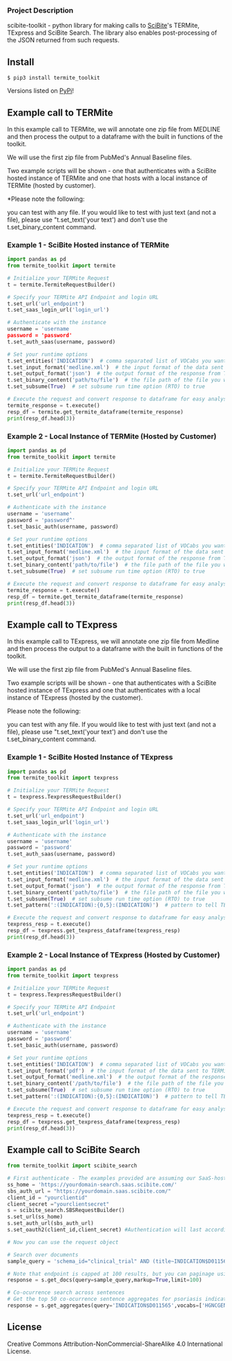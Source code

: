 ### Project Description

scibite-toolkit - python library for making calls to [SciBite](https://www.scibite.com/)'s TERMite, TExpress and SciBite Search.
The library also enables post-processing of the JSON returned from such requests.

## Install

```
$ pip3 install termite_toolkit
```
Versions listed on [PyPi](https://pypi.org/project/termite-toolkit/)!

## Example call to TERMite
In this example call to TERMite, we will annotate one zip file from MEDLINE and then process the output to a dataframe with the built in functions of the toolkit.



We will use the first zip file from PubMed's Annual Baseline files.



Two example scripts will be shown - one that authenticates with a SciBite hosted instance of TERMite and one that hosts with a local instance of TERMite (hosted by customer).



*Please note the following:

 you can test with any file. 
If you would like to test with just text (and not a file), please use "t.set_text('your text') and don't use the t.set_binary_content command.

### Example 1 - SciBite Hosted instance of TERMite
```python
import pandas as pd
from termite_toolkit import termite

# Initialize your TERMite Request
t = termite.TermiteRequestBuilder()

# Specify your TERMite API Endpoint and login URL
t.set_url('url_endpoint')
t.set_saas_login_url('login_url')

# Authenticate with the instance
username = 'username
password = 'password'
t.set_auth_saas(username, password)

# Set your runtime options
t.set_entities('INDICATION')  # comma separated list of VOCabs you want to run over your data
t.set_input_format('medline.xml')  # the input format of the data sent to TERMite
t.set_output_format('json')  # the output format of the response from TERMite
t.set_binary_content('path/to/file')  # the file path of the file you want to annotate
t.set_subsume(True)  # set subsume run time option (RTO) to true

# Execute the request and convert response to dataframe for easy analysis
termite_response = t.execute()
resp_df = termite.get_termite_dataframe(termite_response)
print(resp_df.head(3))
```
### Example 2 - Local Instance of TERMite (Hosted by Customer)

```python
import pandas as pd
from termite_toolkit import termite

# Initialize your TERMite Request
t = termite.TermiteRequestBuilder()

# Specify your TERMite API Endpoint and login URL
t.set_url('url_endpoint')

# Authenticate with the instance
username = 'username'
password = 'password^'
t.set_basic_auth(username, password)

# Set your runtime options
t.set_entities('INDICATION')  # comma separated list of VOCabs you want to run over your data
t.set_input_format('medline.xml')  # the input format of the data sent to TERMite
t.set_output_format('json')  # the output format of the response from TERMite
t.set_binary_content('path/to/file')  # the file path of the file you want to annotate
t.set_subsume(True)  # set subsume run time option (RTO) to true

# Execute the request and convert response to dataframe for easy analysis
termite_response = t.execute()
resp_df = termite.get_termite_dataframe(termite_response)
print(resp_df.head(3))
```
## Example call to TExpress
In this example call to TExpress, we will annotate one zip file from Medline and then process the output to a dataframe with the built in functions of the toolkit.



We will use the first zip file from PubMed's Annual Baseline files.



Two example scripts will be shown - one that authenticates with a SciBite hosted instance of TExpress and one that authenticates with a local instance of TExpress (hosted by the customer).



Please note the following:

 you can test with any file. 
If you would like to test with just text (and not a file), please use "t.set_text('your text') and don't use the t.set_binary_content command.

### Example 1 - SciBite Hosted Instance of TExpress
```python
import pandas as pd
from termite_toolkit import texpress

# Initialize your TERMite Request
t = texpress.TexpressRequestBuilder()

# Specify your TERMite API Endpoint and login URL
t.set_url('url_endpoint')
t.set_saas_login_url('login_url')

# Authenticate with the instance
username = 'username'
password = 'password'
t.set_auth_saas(username, password)

# Set your runtime options
t.set_entities('INDICATION')  # comma separated list of VOCabs you want to run over your data
t.set_input_format('medline.xml')  # the input format of the data sent to TERMite
t.set_output_format('json')  # the output format of the response from TERMite
t.set_binary_content('path/to/file')  # the file path of the file you want to annotate
t.set_subsume(True)  # set subsume run time option (RTO) to true
t.set_pattern(':(INDICATION):{0,5}:(INDICATION)')  # pattern to tell TExpress what to look for within data

# Execute the request and convert response to dataframe for easy analysis
texpress_resp = t.execute()
resp_df = texpress.get_texpress_dataframe(texpress_resp)
print(resp_df.head(3))
```
### Example 2 - Local Instance of TExpress (Hosted by Customer)
```python
import pandas as pd
from termite_toolkit import texpress

# Initialize your TERMite Request
t = texpress.TexpressRequestBuilder()

# Specify your TERMite API Endpoint
t.set_url('url_endpoint')

# Authenticate with the instance
username = 'username'
password = 'password'
t.set_basic_auth(username, password)

# Set your runtime options
t.set_entities('INDICATION')  # comma separated list of VOCabs you want to run over your data
t.set_input_format('pdf')  # the input format of the data sent to TERMite
t.set_output_format('medline.xml')  # the output format of the response from TERMite
t.set_binary_content('/path/to/file')  # the file path of the file you want to annotate
t.set_subsume(True)  # set subsume run time option (RTO) to true
t.set_pattern(':(INDICATION):{0,5}:(INDICATION)')  # pattern to tell TExpress what to look for within data

# Execute the request and convert response to dataframe for easy analysis
texpress_resp = t.execute()
resp_df = texpress.get_texpress_dataframe(texpress_resp)
print(resp_df.head(3))
```
## Example call to SciBite Search

```python
from termite_toolkit import scibite_search

# First authenticate - The examples provided are assuming our SaaS-hosted instances, adapt accordingly
ss_home = 'https://yourdomain-search.saas.scibite.com/'
sbs_auth_url = "https://yourdomain.saas.scibite.com/"
client_id = "yourclientid"
client_secret ="yourclientsecret"
s = scibite_search.SBSRequestBuilder()
s.set_url(ss_home)
s.set_auth_url(sbs_auth_url)
s.set_oauth2(client_id,client_secret) #Authentication will last according to what was setup at the client

# Now you can use the request object

# Search over documents
sample_query = 'schema_id="clinical_trial" AND (title~INDICATION$D011565 AND DRUG$*)'

# Note that endpoint is capped at 100 results, but you can paginage using the offset parameter
response = s.get_docs(query=sample_query,markup=True,limit=100)

# Co-ocurrence search across sentences
# Get the top 50 co-ocurrence sentence aggregates for psoriasis indication and any gene
response = s.get_aggregates(query='INDICATION$D011565',vocabs=['HGNCGENE'],limit=50)

```

## License 

Creative Commons Attribution-NonCommercial-ShareAlike 4.0 International License.
